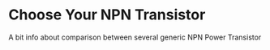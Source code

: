 # Choose Your NPN Transistor
A bit info about comparison between several generic NPN Power Transistor
